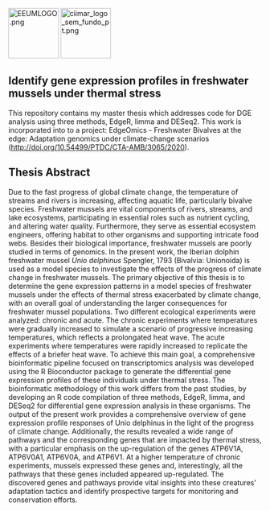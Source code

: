 <p float="left">
  <img src="imagem1.jpg" alt="EEUMLOGO.png" width="100" />
  <img src="imagem2.png" alt="ciimar_logo_sem_fundo_pt.png" width="100" />
</p>


## Identify gene expression profiles in freshwater mussels under thermal stress

This repository contains my master thesis which addresses code for DGE analysis using three methods, EdgeR, limma and DESeq2. This work is incorporated into to a project: EdgeOmics - Freshwater
Bivalves at the edge: Adaptation genomics under climate-change scenarios (http://doi.org/10.54499/PTDC/CTA-AMB/3065/2020).

## Thesis Abstract
Due to the fast progress of global climate change, the temperature of streams and rivers is increasing, affecting aquatic life, particularly bivalve species. Freshwater mussels are vital components of rivers, streams, and lake ecosystems, participating in essential roles such as nutrient cycling, and altering water quality. Furthermore, they serve as essential ecosystem engineers, offering habitat to other organisms and supporting intricate food webs. Besides their biological importance, freshwater mussels are poorly studied in terms of genomics. In the present work, the Iberian dolphin freshwater mussel *Unio delphinus* Spengler, 1793 (Bivalvia: Unionoida) is used as a model species to investigate the effects of the progress of climate change in freshwater mussels. The primary objective of this thesis is to determine the gene expression patterns in a model species of freshwater mussels under the effects of thermal stress exacerbated by climate change, with an overall goal of understanding the larger consequences for freshwater mussel populations. Two different ecological experiments were analyzed: chronic and acute. The chronic experiments where temperatures were gradually increased to simulate a scenario of progressive increasing temperatures, which reflects a prolongated heat wave. The acute experiments where temperatures were rapidly increased to replicate the effects of a briefer heat wave. To achieve this main goal, a comprehensive bioinformatic pipeline focused on transcriptomics analysis was developed using the R Bioconductor package to generate the differential gene expression profiles of these individuals under thermal stress. The bioinformatic methodology of this work differs from the past studies, by developing an R code compilation of three methods, EdgeR, limma, and DESeq2 for differential gene expression analysis in these organisms. The output of the present work provides a comprehensive overview of gene expression profile responses of Unio delphinus in the light of the progress of climate change. Additionally, the results revealed a wide range of pathways and the corresponding genes that are impacted by thermal stress, with a particular emphasis on the up-regulation of the genes ATP6V1A, ATP6V0A1, ATP6V0A, and ATP6V1. At a higher temperature of chronic experiments, mussels expressed these genes and, interestingly, all the pathways that these genes included appeared up-regulated. The discovered genes and pathways provide vital insights into these creatures’ adaptation tactics and identify prospective targets for monitoring and conservation efforts.



